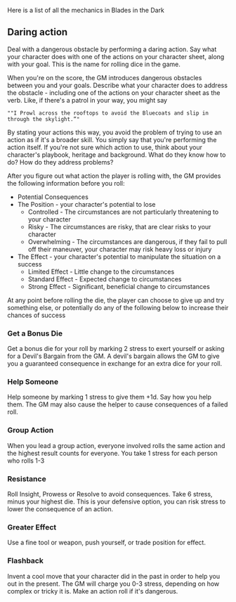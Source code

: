 Here is a list of all the mechanics in Blades in the Dark

## Daring action
Deal with a dangerous obstacle by performing a daring action. Say what
your character does with one of the actions on your character sheet, along
with your goal. This is the name for rolling dice in the game.

When you're on the score, the GM introduces dangerous obstacles between you and your goals. Describe what your character does to address the obstacle - including one of the actions on your character sheet as the verb. Like, if there's a patrol in your way, you might say

	""I Prowl across the rooftops to avoid the Bluecoats and slip in
	through the skylight.”" 

By stating your actions this way, you avoid the problem of trying to use an action as if it's a broader skill. You simply say that you're performing the action itself. 
If you're not sure which action to use, think about your character's playbook, heritage and background. What do they know how to do? How do they address problems?

After you figure out what action the player is rolling with, the GM provides the following information before you roll:
- Potential Consequences
- The Position - your character's potential to lose
	- Controlled - The circumstances are not particularly threatening to your character
	- Risky - The circumstances are risky, that are clear risks to your character
	- Overwhelming - The circumstances are dangerous, if they fail to pull off their maneuver, your character may risk heavy loss or injury
- The Effect - your character's potential to manipulate the situation on a success
	- Limited Effect - Little change to the circumstances
	- Standard Effect - Expected change to circumstances
	- Strong Effect - Significant, beneficial change to circumstances

At any point before rolling the die, the player can choose to give up and try something else, or potentially do any of the following below to increase their chances of success


### Get a Bonus Die
Get a bonus die for your roll by marking 2 stress to exert yourself or asking for a Devil's Bargain from the GM. A devil's bargain allows the GM to give you a guaranteed consequence in exchange for an extra dice for your roll.

### Help Someone
Help someone by marking 1 stress to give them +1d. Say how you help them. The GM may also cause the helper to cause consequences of a failed roll.

### Group Action
When you lead a group action, everyone involved rolls the same action and the highest result counts for everyone. You take 1 stress for each person who rolls 1-3

### Resistance
Roll Insight, Prowess or Resolve to avoid consequences. Take 6 stress, minus your highest die. This is your defensive option, you can risk stress to lower the consequence of an action.

### Greater Effect
Use a fine tool or weapon, push yourself, or trade position for effect.

### Flashback
Invent a cool move that your character did in the past in order to help you out in the present. The GM will charge you 0-3 stress, depending on how complex or tricky it is. Make an action roll if it's dangerous.